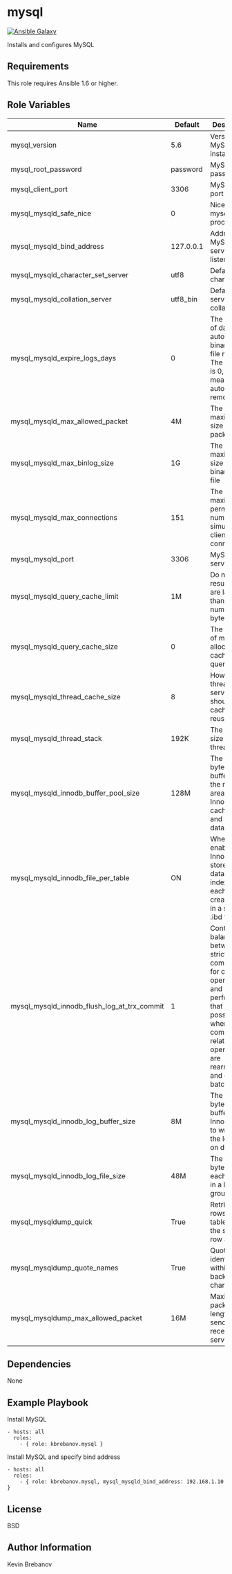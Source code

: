 mysql
=====

[![Ansible Galaxy](https://img.shields.io/badge/galaxy-kbrebanov.mysql-660198.svg)](https://galaxy.ansible.com/list#/roles/4995)

Installs and configures MySQL

Requirements
------------

This role requires Ansible 1.6 or higher.

Role Variables
--------------

| Name                                        | Default   | Description                                                                                                                                                                              |
|---------------------------------------------|-----------|------------------------------------------------------------------------------------------------------------------------------------------------------------------------------------------|
| mysql_version                               | 5.6       | Version of MySQL to install                                                                                                                                                              |
| mysql_root_password                         | password  | MySQL root password                                                                                                                                                                      |
| mysql_client_port                           | 3306      | MySQL client port                                                                                                                                                                        |
| mysql_mysqld_safe_nice                      | 0         | Nice value of mysqld process                                                                                                                                                             |
| mysql_mysqld_bind_address                   | 127.0.0.1 | Address that MySQL server will listen on                                                                                                                                                 |
| mysql_mysqld_character_set_server           | utf8      | Default character set                                                                                                                                                                    |
| mysql_mysqld_collation_server               | utf8_bin  | Default server collation                                                                                                                                                                 |
| mysql_mysqld_expire_logs_days               | 0         | The number of days for automatic binary log file removal. The default is 0, which means "no automatic removal"                                                                           |
| mysql_mysqld_max_allowed_packet             | 4M        | The maximum size of one packet                                                                                                                                                           |
| mysql_mysqld_max_binlog_size                | 1G        | The maximum size of binary log file                                                                                                                                                      |
| mysql_mysqld_max_connections                | 151       | The maximum permitted number of simultaneous client connections                                                                                                                          |
| mysql_mysqld_port                           | 3306      | MySQL server port                                                                                                                                                                        |
| mysql_mysqld_query_cache_limit              | 1M        | Do not cache results that are larger than this number of bytes                                                                                                                           |
| mysql_mysqld_query_cache_size               | 0         | The amount of memory allocated for caching query results                                                                                                                                 |
| mysql_mysqld_thread_cache_size              | 8         | How many threads the server should cache for reuse                                                                                                                                       |
| mysql_mysqld_thread_stack                   | 192K      | The stack size for each thread                                                                                                                                                           |
| mysql_mysqld_innodb_buffer_pool_size        | 128M      | The size in bytes of the buffer pool, the memory area where InnoDB caches table and index data                                                                                           |
| mysql_mysqld_innodb_file_per_table          | ON        | When enabled, InnoDB stores the data and indexes for each newly created table in a separate .ibd file                                                                                    |
| mysql_mysqld_innodb_flush_log_at_trx_commit | 1         | Controls the balance between strict ACID compliance for commit operations, and higher performance that is possible when commit-related I/O operations are rearranged and done in batches |
| mysql_mysqld_innodb_log_buffer_size         | 8M        | The size in bytes of the buffer that InnoDB uses to write to the log files on disk                                                                                                       |
| mysql_mysqld_innodb_log_file_size           | 48M       | The size in bytes of each log file in a log group                                                                                                                                        |
| mysql_mysqldump_quick                       | True      | Retrieve rows for a table from the server a row at a time                                                                                                                                |
| mysql_mysqldump_quote_names                 | True      | Quote identifiers within backtick characters                                                                                                                                             |
| mysql_mysqldump_max_allowed_packet          | 16M       | Maximum packet length to send to or receive from server                                                                                                                                  |

Dependencies
------------

None

Example Playbook
----------------

Install MySQL
```
- hosts: all
  roles:
    - { role: kbrebanov.mysql }
```

Install MySQL and specify bind address
```
- hosts: all
  roles:
    - { role: kbrebanov.mysql, mysql_mysqld_bind_address: 192.168.1.10 }
```

License
-------

BSD

Author Information
------------------

Kevin Brebanov
